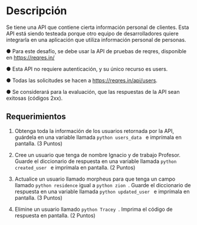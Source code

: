 # Descripción
Se tiene una API que contiene cierta información personal de clientes. Esta API está siendo
testeada porque otro equipo de desarrolladores quiere integrarla en una aplicación que utiliza
información personal de personas.


● Para este desafío, se debe usar la API de pruebas de reqres, disponible en
https://reqres.in/


● Esta API no requiere autenticación, y su único recurso es users.


● Todas las solicitudes se hacen a https://reqres.in/api/users.


● Se considerará para la evaluación, que las respuestas de la API sean exitosas (códigos 2xx).


## Requerimientos
1. Obtenga toda la información de los usuarios retornada por la API, guárdela en una
variable llamada ```python users_data ``` e imprímala en pantalla.
(3 Puntos)


2. Cree un usuario que tenga de nombre Ignacio y de trabajo Profesor. Guarde el
diccionario de respuesta en una variable llamada ```python created_user ``` e imprímala en
pantalla.
(2 Puntos)


3. Actualice un usuario llamado morpheus para que tenga un campo llamado ```python residence```
igual a ```python zion ```. Guarde el diccionario de respuesta en una variable llamada
```python updated_user ``` e imprímala en pantalla.
(3 Puntos)


4. Elimine un usuario llamado ```python Tracey ```. Imprima el código de respuesta en pantalla.
(2 Puntos)